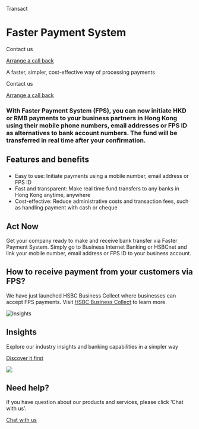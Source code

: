 Transact

# Faster Payment System

Contact us

[Arrange a call back](https://www.business.hsbc.com.hk/en-gb/arrange-a-call-back-payment)

A faster, simpler, cost-effective way of processing payments

Contact us

[Arrange a call back](https://www.business.hsbc.com.hk/en-gb/arrange-a-call-back-payment)

### With Faster Payment System (FPS), you can now initiate HKD or RMB payments to your business partners in Hong Kong using their mobile phone numbers, email addresses or FPS ID as alternatives to bank account numbers. The fund will be transferred in real time after your confirmation.

## Features and benefits

### 

* Easy to use: Initiate payments using a mobile number, email address or FPS ID
* Fast and transparent: Make real time fund transfers to any banks in Hong Kong anytime, anywhere
* Cost-effective: Reduce administrative costs and transaction fees, such as handling payment with cash or cheque

## Act Now

Get your company ready to make and receive bank transfer via Faster Payment System. Simply go to Business Internet Banking or HSBCnet and link your mobile number, email address or FPS ID to your business account.

## How to receive payment from your customers via FPS?

We have just launched HSBC Business Collect where businesses can accept FPS payments. Visit [HSBC Business Collect](/en-gb/products/hsbc-business-collect) to learn more.

![Insights](/-/media/media/product-solution/theme-type/img-onboarding.png?h=1413&iar=0&w=1440&hash=0E9CE212C1F6AFCE9D0FE384CA6DCC0A "Insights")

## Insights

Explore our industry insights and banking capabilities in a simpler way

[Discover it first](/en-gb/insights)

![ ](/-/media/media/common/images/contact-us-img.png?h=604&iar=0&w=768&hash=A5675187A2C4B175E0CA7B5AD27C3A66 " ")

## Need help?

If you have question about our products and services, please click ‘Chat with us’.

[Chat with us](##)